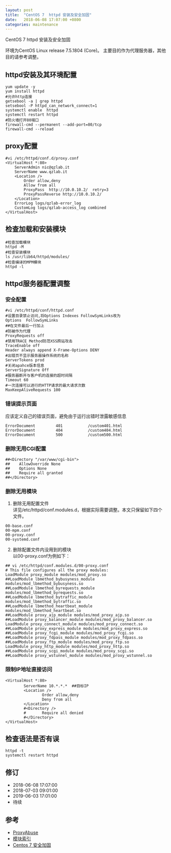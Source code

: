 ```yaml
---
layout: post
title:  "CentOS 7  httpd 安装及安全加固"
date:   2018-06-08 17:07:00 +0800
categories: maintenance
---
```


CentOS 7  httpd 安装及安全加固  

环境为CentOS Linux release 7.5.1804 (Core)。  主要目的作为代理服务器，其他目的请参考调整。
## httpd安装及其环境配置
```
yum update -y
yum install httpd 
#允许http连接
getsebool -a | grep httpd
setsebool -P httpd_can_network_connect=1
systemctl enable  httpd
systemctl restart httpd
#防火墙打开80端口
firewall-cmd --permanent --add-port=80/tcp
firewall-cmd --reload

```

## proxy配置
```
#vi /etc/httpd/conf.d/proxy.conf 
<VirtualHost *:80>
    ServerAdmin nic@qzlab.it
    ServerName www.qzlab.it
    <Location />
        Order allow,deny
        Allow from all
        ProxyPass  http://10.0.10.2/  retry=3
        ProxyPassReverse http://10.0.10.2/
    </Location>    
    ErrorLog logs/qzlab-error_log
    CustomLog logs/qzlab-access_log combined
</VirtualHost>
```

## 检查加载和安装模块
```
#检查加载模块
httpd -M
#检查安装模块
ls /usr/lib64/httpd/modules/
#检查编译的MPM模块
httpd -l
```

## httpd服务器配置调整  

### 安全配置
```
#vi /etc/httpd/conf/httpd.conf
#设置目录禁止访问,将Options Indexes FollowSymLinks改为
Options  FollowSymLinks
##在文件最后一行加上
#防被作为代理
ProxyRequests off
#禁用TRACE Method防范XSS跨站攻击
TraceEnable off
Header always append X-Frame-Options DENY
#出错页不显示服务器操作系统的名称
ServerTokens prod 
#关闭apahce版本信息
ServerSignature Off 
#服务器断开与客户机的连接的超时间隔
Timeout 60
#一次连接可以进行的HTTP请求的最大请求次数
MaxKeepAliveRequests 100
```

### 错误提示页面
应该定义自己的错误页面，避免由于运行出错时泄露敏感信息
```
ErrorDocument         401           /custom401.html
ErrorDocument         404           /custom404.html
ErrorDocument         500           /custom500.html
```


### 删除无用CGI配置
```
##<Directory "/var/www/cgi-bin">
##    AllowOverride None
##    Options None
##    Require all granted
##</Directory>
```

### 删除无用模块
1. 删除无用配置文件  
详见/etc/httpd/conf.modules.d，根据实际需要调整。本文只保留如下四个文件。
```
00-base.conf
00-mpm.conf
00-proxy.conf
00-systemd.conf
```

2. 删除配置文件内没用到的模块  
以00-proxy.conf为例如下：  
```
## vi /etc/httpd/conf.modules.d/00-proxy.conf 
# This file configures all the proxy modules:
LoadModule proxy_module modules/mod_proxy.so
##LoadModule lbmethod_bybusyness_module modules/mod_lbmethod_bybusyness.so
##LoadModule lbmethod_byrequests_module modules/mod_lbmethod_byrequests.so
##LoadModule lbmethod_bytraffic_module modules/mod_lbmethod_bytraffic.so
##LoadModule lbmethod_heartbeat_module modules/mod_lbmethod_heartbeat.so
##LoadModule proxy_ajp_module modules/mod_proxy_ajp.so
##LoadModule proxy_balancer_module modules/mod_proxy_balancer.so
LoadModule proxy_connect_module modules/mod_proxy_connect.so
##LoadModule proxy_express_module modules/mod_proxy_express.so
##LoadModule proxy_fcgi_module modules/mod_proxy_fcgi.so
##LoadModule proxy_fdpass_module modules/mod_proxy_fdpass.so
##LoadModule proxy_ftp_module modules/mod_proxy_ftp.so
LoadModule proxy_http_module modules/mod_proxy_http.so
##LoadModule proxy_scgi_module modules/mod_proxy_scgi.so
##LoadModule proxy_wstunnel_module modules/mod_proxy_wstunnel.so
```


### 限制IP地址直接访问
```
<VirtualHost *:80>
        ServerName 10.*.*.*  ##目标IP
        <Location />
                Order allow,deny
                Deny from all
        </Location>
        #<Directory />
        #       Require all denied
        #</Directory>
</VirtualHost>

```






## 检查语法是否有误
```
httpd -t
systemctl restart httpd
```

## 修订  
- 2018-06-08 17:07:00
- 2018-07-03 09:01:00
- 2019-06-03 17:01:00
- 待续
          
## 参考  
- [ProxyAbuse](https://wiki.apache.org/httpd/ProxyAbuse)   
- [模块索引](http://httpd.apache.org/docs/2.4/zh-cn/mod/)  
- [Centos 7 安全加固](/maintenance/2018/05/22/centos-7-security-reinforcement.html)





